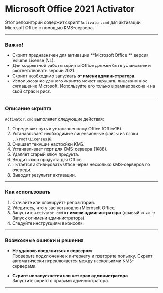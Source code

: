 # Microsoft Office 2021 Activator

Этот репозиторий содержит скрипт `Activator.cmd` для активации Microsoft Office с помощью KMS-сервера.

---

### Важно!

- Скрипт предназначен для активации **Microsoft Office ** версии Volume License (VL).
- Для корректной работы скрипта Office должен быть установлен и соответствовать версии 2021.
- Скрипт необходимо запускать **от имени администратора**.
- Использование данного скрипта может нарушать лицензионное соглашение Microsoft. Используйте его только в рамках закона и на свой страх и риск.

---

### Описание скрипта

`Activator.cmd` выполняет следующие действия:

1. Определяет путь к установленному Office (Office16).
2. Устанавливает необходимые лицензионные файлы из папки `..\root\Licenses16`.
3. Очищает текущие настройки KMS.
4. Устанавливает порт для KMS-сервера (1688).
5. Удаляет старый ключ продукта.
6. Вводит ключ продукта для Office.
7. Пытается активировать Office через несколько KMS-серверов по очереди.
8. Выводит результат активации.

---

### Как использовать

1. Скачайте или клонируйте репозиторий.
2. Убедитесь, что у вас установлен Microsoft Office.
3. Запустите `Activator.cmd` **от имени администратора** (правый клик → Запуск от имени администратора).
4. Следуйте инструкциям в консоли.

---

### Возможные ошибки и решения

- **Не удалось соединиться с сервером**  
  Проверьте подключение к интернету и повторите попытку. Скрипт автоматически переключается между несколькими KMS-серверами.

- **Скрипт не запускается или нет прав администратора**  
  Запустите скрипт с правами администратора.

---


